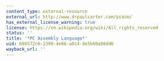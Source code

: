 ```yaml
---
content_type: external-resource
external_url: http://www.drpaulcarter.com/pcasm/
has_external_license_warning: true
license: https://en.wikipedia.org/wiki/All_rights_reserved
status: ''
title: '*PC Assembly Language*'
uid: 686572c6-2398-4e86-a0c4-de5b60a00dd6
wayback_url: ''
---
```

